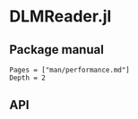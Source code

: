 # DLMReader.jl


## Package manual

```@contents
Pages = ["man/performance.md"]
Depth = 2
```

## API
